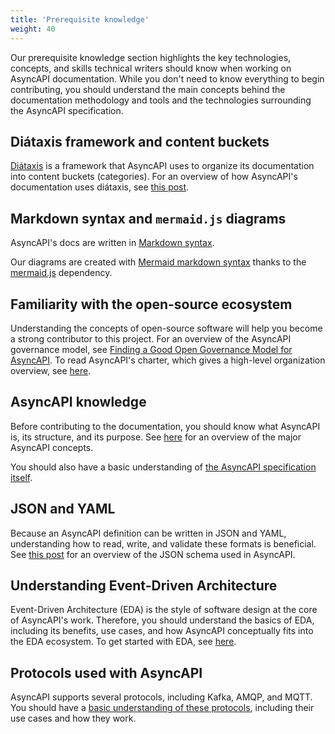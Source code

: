 ```yaml
---
title: 'Prerequisite knowledge'
weight: 40
---
```


Our prerequisite knowledge section highlights the key technologies, concepts, and skills technical writers should know when working on AsyncAPI documentation. While you don't need to know everything to begin contributing, you should understand the main concepts behind the documentation methodology and tools and the technologies surrounding the AsyncAPI specification.

## Diátaxis framework and content buckets
[Diátaxis](https://diataxis.fr/) is a framework that AsyncAPI uses to organize its documentation into content buckets (categories). For an overview of how AsyncAPI's documentation uses diátaxis, see [this post](https://www.asyncapi.com/blog/changes-coming-docs).

## Markdown syntax and `mermaid.js` diagrams
AsyncAPI's docs are written in [Markdown syntax](https://www.markdownguide.org/basic-syntax/).

Our diagrams are created with [Mermaid markdown syntax](https://mermaid.live/) thanks to the [mermaid.js](https://mermaid.js.org/) dependency.
 
## Familiarity with the open-source ecosystem

Understanding the concepts of open-source software will help you become a strong contributor to this project. For an overview of the AsyncAPI governance model, see [Finding a Good Open Governance Model for AsyncAPI](https://www.asyncapi.com/blog/governance-motivation). To read AsyncAPI's charter, which gives a high-level organization overview, see [here](https://github.com/asyncapi/community/blob/master/CHARTER.md).

## AsyncAPI knowledge
Before contributing to the documentation, you should know what AsyncAPI is, its structure, and its purpose. See [here](https://www.asyncapi.com/docs/concepts) for an overview of the major AsyncAPI concepts.

You should also have a basic understanding of [the AsyncAPI specification itself](https://www.asyncapi.com/docs/reference/specification/v2.6.0). 

## JSON and YAML
Because an AsyncAPI definition can be written in JSON and YAML, understanding how to read, write, and validate these formats is beneficial. See [this post](https://www.asyncapi.com/blog/json-schema-beyond-validation) for an overview of the JSON schema used in AsyncAPI.

## Understanding Event-Driven Architecture
Event-Driven Architecture (EDA) is the style of software design at the core of AsyncAPI's work. Therefore, you should understand the basics of EDA, including its benefits, use cases, and how AsyncAPI conceptually fits into the EDA ecosystem. To get started with EDA, see [here](https://www.asyncapi.com/docs/tutorials/getting-started/event-driven-architectures/).

## Protocols used with AsyncAPI
AsyncAPI supports several protocols, including Kafka, AMQP, and MQTT. You should have a [basic understanding of these protocols](https://www.asyncapi.com/docs/concepts/protocol#what-is-a-protocol), including their use cases and how they work. 



